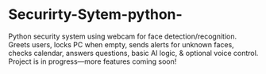 # Securirty-Sytem-python-
Python security system using webcam for face detection/recognition. Greets users, locks PC when empty, sends alerts for unknown faces, checks calendar, answers questions, basic AI logic, &amp; optional voice control. Project is in progress—more features coming soon!
